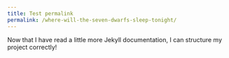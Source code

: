 ```yaml
---
title: Test permalink
permalink: /where-will-the-seven-dwarfs-sleep-tonight/
---
```


Now that I have read a little more Jekyll documentation,
I can structure my project correctly!
